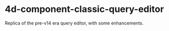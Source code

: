 # 4d-component-classic-query-editor
Replica of the pre-v14 era query editor, with some enhancements.
